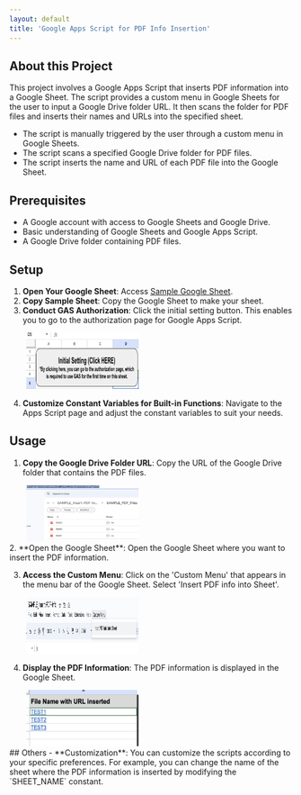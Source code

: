 ```yaml
---
layout: default
title: 'Google Apps Script for PDF Info Insertion'
---
```


## About this Project

This project involves a Google Apps Script that inserts PDF information into a Google Sheet. The script provides a custom menu in Google Sheets for the user to input a Google Drive folder URL. It then scans the folder for PDF files and inserts their names and URLs into the specified sheet.

- The script is manually triggered by the user through a custom menu in Google Sheets.
- The script scans a specified Google Drive folder for PDF files.
- The script inserts the name and URL of each PDF file into the Google Sheet.

## Prerequisites

- A Google account with access to Google Sheets and Google Drive.
- Basic understanding of Google Sheets and Google Apps Script.
- A Google Drive folder containing PDF files.

## Setup

1. **Open Your Google Sheet**: Access <a href="https://docs.google.com/spreadsheets/d/1z1i7ZYgkRRC0WS3xqS3CGh1GJ8iUQWKkcMwbVa3YU6Q/edit#gid=1971008536" target="_blank" rel="noopener noreferrer">Sample Google Sheet</a>.
2. **Copy Sample Sheet**: Copy the Google Sheet to make your sheet.
3. **Conduct GAS Authorization**: Click the initial setting button. This enables you to go to the authorization page for Google Apps Script.

  <div style="margin-left: 30px">
    <img src="assets/images/initial-setting.png" alt="Image of Initial Setting" width="200" height="100">
  </div>

<!-- 4 -->
4. **Customize Constant Variables for Built-in Functions**: Navigate to the Apps Script page and adjust the constant variables to suit your needs.

## Usage

1. **Copy the Google Drive Folder URL**: Copy the URL of the Google Drive folder that contains the PDF files.
  <div style="margin-left: 30px">
    <img src="assets/images/copy-folder-url.png" alt="Image of Copy Folder URL" width="200" height="100">
  </div>
2. **Open the Google Sheet**: Open the Google Sheet where you want to insert the PDF information.

3. **Access the Custom Menu**: Click on the 'Custom Menu' that appears in the menu bar of the Google Sheet. Select 'Insert PDF info into Sheet'.
  <div style="margin-left: 30px">
    <img src="assets/images/access-custom-menu.png" alt="Image of Access Custom Menu" width="200" height="100">
  </div>

4. **Display the PDF Information**: The PDF information is displayed in the Google Sheet.
  <div style="margin-left: 30px">
    <img src="assets/images/display-pdf-info.png" alt="Image of Display PDF Info" width="200" height="100">
  </div>
## Others
- **Customization**: You can customize the scripts according to your specific preferences. For example, you can change the name of the sheet where the PDF information is inserted by modifying the `SHEET_NAME` constant.
